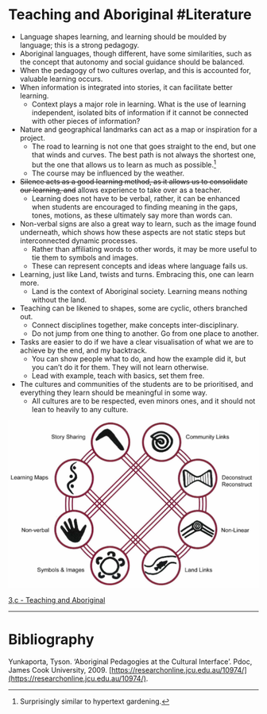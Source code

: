 # Teaching and Aboriginal #Literature 
- Language shapes learning, and learning should be moulded by language; this is a strong pedagogy.
- Aboriginal languages, though different, have some similarities, such as the concept that autonomy and social guidance should be balanced.
- When the pedagogy of two cultures overlap, and this is accounted for, valuable learning occurs.
- When information is integrated into stories, it can facilitate better learning.
	- Context plays a major role in learning. What is the use of learning independent, isolated bits of information if it cannot be connected with other pieces of information?
- Nature and geographical landmarks can act as a map or inspiration for a project.
	- The road to learning is not one that goes straight to the end, but one that winds and curves. The best path is not always the shortest one, but the one that allows us to learn as much as possible.[^1]
	- The course may be influenced by the weather.
- ~~Silence acts as a good learning method, as it allows us to consolidate our learning, and~~ allows experience to take over as a teacher.
	- Learning does not have to be verbal, rather, it can be enhanced when students are encouraged to finding meaning in the gaps, tones, motions, as these ultimately say more than words can.
- Non-verbal signs are also a great way to learn, such as the image found underneath, which shows how these aspects are not static steps but interconnected dynamic processes.
	- Rather than affiliating words to other words, it may be more useful to tie them to symbols and images.
	- These can represent concepts and ideas where language fails us.
- Learning, just like Land, twists and turns. Embracing this, one can learn more.
	- Land is the context of Aboriginal society. Learning means nothing without the land.
- Teaching can be likened to shapes, some are cyclic, others branched out.
	- Connect disciplines together, make concepts inter-disciplinary.
	- Do not jump from one thing to another. Go from one place to another.
- Tasks are easier to do if we have a clear visualisation of what we are to achieve by the end, and my backtrack.
	- You can show people what to do, and how the example did it, but you can’t do it for them. They will not learn otherwise.
	- Lead with example, teach with basics, set them free.
- The cultures and communities of the students are to be prioritised, and everything they learn should be meaningful in some way.
	- All cultures are to be respected, even minors ones, and it should not lean to heavily to any culture.

![Eight-Ways](../../_screenshots/Eight-Ways.png)

[3,c - Teaching and Aboriginal](../3-Permanent-Notes/3,c%20-%20Teaching%20and%20Aboriginal.md)

---
# Bibliography
Yunkaporta, Tyson. ‘Aboriginal Pedagogies at the Cultural Interface’. Pdoc, James Cook University, 2009. [https://researchonline.jcu.edu.au/10974/](https://researchonline.jcu.edu.au/10974/).

[^1]: Surprisingly similar to hypertext gardening.